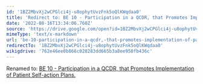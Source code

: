 ```yaml
---
id: '1BZ2MbvXj2wCPGlci4j-u8ophytUvzFnk5oQlKWqdaa0'
title: 'Redirect to: BE 10 - Participation in a QCDR, that Promotes Implementation of Patient Self-action Plans.'
date: '2022-08-16T13:34:06.760Z'
source: 'https://drive.google.com/open?id=1BZ2MbvXj2wCPGlci4j-u8ophytUvzFnk5oQlKWqdaa0'
mimeType: 'text/x-markdown'
url: 'be-10-participation-in-a-qcdr,-that-promotes-implementation-of-patient-self-action-plans..md'
redirectTo: '1BZ2MbvXj2wCPGlci4j-u8ophytUvzFnk5oQlKWqdaa0'
wikigdrive: '762e46ee0b866c028283dd665b3a8ee950fb436c'
---
```

Renamed to: [BE 10 - Participation in a QCDR, that Promotes Implementation of Patient Self-action Plans.](be-10-participation-in-a-qcdr,-that-promotes-implementation-of-patient-self-action-plans..md)
